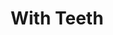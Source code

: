 ---
draft: false
slug: with-teeth-2f162d1f
title: With Teeth
type: books
params:
  authors:
    - Kristen Arnett
  book_title: With Teeth
  book_description: From the author of the New York Times-bestselling sensation Mostly Dead Things a surprising and moving story of two mothers, one difficult son, and the limitations of marriage, parenthood, and loveIf she's being honest, Sammie Lucas is scared of her son. Working from home in the close quarters of their Florida house, she lives with one wary eye peeled on Samson, a sullen, unknowable boy who resists her every attempt to bond with him. Uncertain in her own feelings about motherhood, she tries her best—driving, cleaning, cooking, prodding him to finish projects for school—while growing increasingly resentful of Monika, her confident but absent wife. As Samson grows from feral toddler to surly teenager, Sammie's life begins to deteriorate into a mess of unruly behavior, and her struggle to create a picture-perfect queer family unravels. When her son's hostility finally spills over into physical aggression, Sammie must confront her role in the mess—and the possibility that it will never be clean again.Blending the warmth and wit of Arnett's breakout hit, Mostly Dead Things, with a candid take on queer family dynamics, With Teeth is a thought-provoking portrait of the delicate fabric of family—and the many ways it can be torn apart.
  cover: https://images-na.ssl-images-amazon.com/images/S/compressed.photo.goodreads.com/books/1607100802i/56160395.jpg
  isbn: '1472156498'
  languages:
    - Английский
  goodreads_link: https://www.goodreads.com/book/show/56160395-with-teeth
  page_count: '304'
  publication_year: '2021'
  russian_audioversion: false
  russian_translation_status: unknown
  short_book_description: From the author of the New York Times-bestselling sensation Mostly Dead Things a surprising and moving story of two mothers, one difficult son, and the limitations of marriage, parenthood, and...
  tags:
    - American literature
    - Family violence
    - LGBTQ+
    - Lesbian mothers
    - Mothers
    - Mères
    - Mères et fils
    - Mères lesbiennes
    - New York Times reviewed
    - Romans nouvelles
    - Violence familiale
    - adult fiction
    - contemporary
    - fiction
    - lesbian
    - literary fiction
    - mother-son relationship
    - queer
---